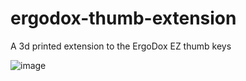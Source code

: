 # ergodox-thumb-extension
A 3d printed extension to the ErgoDox EZ thumb keys

![image](https://preview.redd.it/9s786o5ywhs41.jpg?width=4032&format=pjpg&auto=webp&s=f3e48fd83ac7572b3e649f3259047c84e20c6545)
